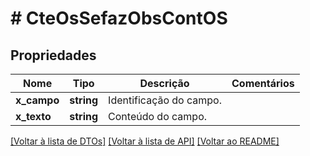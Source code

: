 # # CteOsSefazObsContOS

## Propriedades

Nome | Tipo | Descrição | Comentários
------------ | ------------- | ------------- | -------------
**x_campo** | **string** | Identificação do campo. |
**x_texto** | **string** | Conteúdo do campo. |

[[Voltar à lista de DTOs]](../../README.md#models) [[Voltar à lista de API]](../../README.md#endpoints) [[Voltar ao README]](../../README.md)
